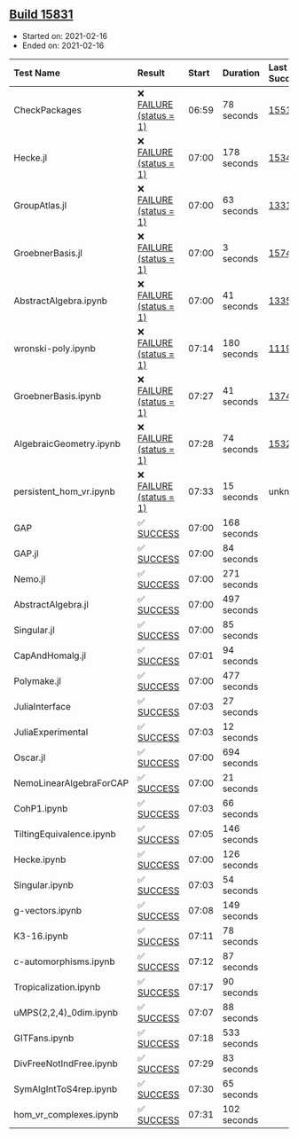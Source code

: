 ## [Build 15831](https://oscarci.mathematik.uni-kl.de/job/oscar/15831/)

* Started on: 2021-02-16
* Ended on: 2021-02-16

| Test Name    | Result | Start | Duration | Last Success | First Failure |
|:-------------|:-------|:------|:---------|:-------------|:--------------|
| CheckPackages | ❌ [FAILURE (status = 1)](https://oscarci.mathematik.uni-kl.de/job/oscar/15831/artifact/logs/build-15831/CheckPackages.log) | 06:59 | 78 seconds | [15514](https://oscarci.mathematik.uni-kl.de/job/oscar/15514/) | [15515](https://oscarci.mathematik.uni-kl.de/job/oscar/15515/) |
| Hecke.jl | ❌ [FAILURE (status = 1)](https://oscarci.mathematik.uni-kl.de/job/oscar/15831/artifact/logs/build-15831/Hecke.jl.log) | 07:00 | 178 seconds | [15344](https://oscarci.mathematik.uni-kl.de/job/oscar/15344/) | [15348](https://oscarci.mathematik.uni-kl.de/job/oscar/15348/) |
| GroupAtlas.jl | ❌ [FAILURE (status = 1)](https://oscarci.mathematik.uni-kl.de/job/oscar/15831/artifact/logs/build-15831/GroupAtlas.jl.log) | 07:00 | 63 seconds | [13311](https://oscarci.mathematik.uni-kl.de/job/oscar/13311/) | [13312](https://oscarci.mathematik.uni-kl.de/job/oscar/13312/) |
| GroebnerBasis.jl | ❌ [FAILURE (status = 1)](https://oscarci.mathematik.uni-kl.de/job/oscar/15831/artifact/logs/build-15831/GroebnerBasis.jl.log) | 07:00 | 3 seconds | [15745](https://oscarci.mathematik.uni-kl.de/job/oscar/15745/) | [15746](https://oscarci.mathematik.uni-kl.de/job/oscar/15746/) |
| AbstractAlgebra.ipynb | ❌ [FAILURE (status = 1)](https://oscarci.mathematik.uni-kl.de/job/oscar/15831/artifact/logs/build-15831/AbstractAlgebra.ipynb.log) | 07:00 | 41 seconds | [13355](https://oscarci.mathematik.uni-kl.de/job/oscar/13355/) | [13356](https://oscarci.mathematik.uni-kl.de/job/oscar/13356/) |
| wronski-poly.ipynb | ❌ [FAILURE (status = 1)](https://oscarci.mathematik.uni-kl.de/job/oscar/15831/artifact/logs/build-15831/wronski-poly.ipynb.log) | 07:14 | 180 seconds | [11192](https://oscarci.mathematik.uni-kl.de/job/oscar/11192/) | [11193](https://oscarci.mathematik.uni-kl.de/job/oscar/11193/) |
| GroebnerBasis.ipynb | ❌ [FAILURE (status = 1)](https://oscarci.mathematik.uni-kl.de/job/oscar/15831/artifact/logs/build-15831/GroebnerBasis.ipynb.log) | 07:27 | 41 seconds | [13748](https://oscarci.mathematik.uni-kl.de/job/oscar/13748/) | [13749](https://oscarci.mathematik.uni-kl.de/job/oscar/13749/) |
| AlgebraicGeometry.ipynb | ❌ [FAILURE (status = 1)](https://oscarci.mathematik.uni-kl.de/job/oscar/15831/artifact/logs/build-15831/AlgebraicGeometry.ipynb.log) | 07:28 | 74 seconds | [15322](https://oscarci.mathematik.uni-kl.de/job/oscar/15322/) | [15323](https://oscarci.mathematik.uni-kl.de/job/oscar/15323/) |
| persistent_hom_vr.ipynb | ❌ [FAILURE (status = 1)](https://oscarci.mathematik.uni-kl.de/job/oscar/15831/artifact/logs/build-15831/persistent_hom_vr.ipynb.log) | 07:33 | 15 seconds | unknown | unknown |
| GAP | ✅ [SUCCESS](https://oscarci.mathematik.uni-kl.de/job/oscar/15831/artifact/logs/build-15831/GAP.log) | 07:00 | 168 seconds |  |  |
| GAP.jl | ✅ [SUCCESS](https://oscarci.mathematik.uni-kl.de/job/oscar/15831/artifact/logs/build-15831/GAP.jl.log) | 07:00 | 84 seconds |  |  |
| Nemo.jl | ✅ [SUCCESS](https://oscarci.mathematik.uni-kl.de/job/oscar/15831/artifact/logs/build-15831/Nemo.jl.log) | 07:00 | 271 seconds |  |  |
| AbstractAlgebra.jl | ✅ [SUCCESS](https://oscarci.mathematik.uni-kl.de/job/oscar/15831/artifact/logs/build-15831/AbstractAlgebra.jl.log) | 07:00 | 497 seconds |  |  |
| Singular.jl | ✅ [SUCCESS](https://oscarci.mathematik.uni-kl.de/job/oscar/15831/artifact/logs/build-15831/Singular.jl.log) | 07:00 | 85 seconds |  |  |
| CapAndHomalg.jl | ✅ [SUCCESS](https://oscarci.mathematik.uni-kl.de/job/oscar/15831/artifact/logs/build-15831/CapAndHomalg.jl.log) | 07:01 | 94 seconds |  |  |
| Polymake.jl | ✅ [SUCCESS](https://oscarci.mathematik.uni-kl.de/job/oscar/15831/artifact/logs/build-15831/Polymake.jl.log) | 07:00 | 477 seconds |  |  |
| JuliaInterface | ✅ [SUCCESS](https://oscarci.mathematik.uni-kl.de/job/oscar/15831/artifact/logs/build-15831/JuliaInterface.log) | 07:03 | 27 seconds |  |  |
| JuliaExperimental | ✅ [SUCCESS](https://oscarci.mathematik.uni-kl.de/job/oscar/15831/artifact/logs/build-15831/JuliaExperimental.log) | 07:03 | 12 seconds |  |  |
| Oscar.jl | ✅ [SUCCESS](https://oscarci.mathematik.uni-kl.de/job/oscar/15831/artifact/logs/build-15831/Oscar.jl.log) | 07:00 | 694 seconds |  |  |
| NemoLinearAlgebraForCAP | ✅ [SUCCESS](https://oscarci.mathematik.uni-kl.de/job/oscar/15831/artifact/logs/build-15831/NemoLinearAlgebraForCAP.log) | 07:00 | 21 seconds |  |  |
| CohP1.ipynb | ✅ [SUCCESS](https://oscarci.mathematik.uni-kl.de/job/oscar/15831/artifact/logs/build-15831/CohP1.ipynb.log) | 07:03 | 66 seconds |  |  |
| TiltingEquivalence.ipynb | ✅ [SUCCESS](https://oscarci.mathematik.uni-kl.de/job/oscar/15831/artifact/logs/build-15831/TiltingEquivalence.ipynb.log) | 07:05 | 146 seconds |  |  |
| Hecke.ipynb | ✅ [SUCCESS](https://oscarci.mathematik.uni-kl.de/job/oscar/15831/artifact/logs/build-15831/Hecke.ipynb.log) | 07:00 | 126 seconds |  |  |
| Singular.ipynb | ✅ [SUCCESS](https://oscarci.mathematik.uni-kl.de/job/oscar/15831/artifact/logs/build-15831/Singular.ipynb.log) | 07:03 | 54 seconds |  |  |
| g-vectors.ipynb | ✅ [SUCCESS](https://oscarci.mathematik.uni-kl.de/job/oscar/15831/artifact/logs/build-15831/g-vectors.ipynb.log) | 07:08 | 149 seconds |  |  |
| K3-16.ipynb | ✅ [SUCCESS](https://oscarci.mathematik.uni-kl.de/job/oscar/15831/artifact/logs/build-15831/K3-16.ipynb.log) | 07:11 | 78 seconds |  |  |
| c-automorphisms.ipynb | ✅ [SUCCESS](https://oscarci.mathematik.uni-kl.de/job/oscar/15831/artifact/logs/build-15831/c-automorphisms.ipynb.log) | 07:12 | 87 seconds |  |  |
| Tropicalization.ipynb | ✅ [SUCCESS](https://oscarci.mathematik.uni-kl.de/job/oscar/15831/artifact/logs/build-15831/Tropicalization.ipynb.log) | 07:17 | 90 seconds |  |  |
| uMPS(2,2,4)_0dim.ipynb | ✅ [SUCCESS](https://oscarci.mathematik.uni-kl.de/job/oscar/15831/artifact/logs/build-15831/uMPS-2-2-4-_0dim.ipynb.log) | 07:07 | 88 seconds |  |  |
| GITFans.ipynb | ✅ [SUCCESS](https://oscarci.mathematik.uni-kl.de/job/oscar/15831/artifact/logs/build-15831/GITFans.ipynb.log) | 07:18 | 533 seconds |  |  |
| DivFreeNotIndFree.ipynb | ✅ [SUCCESS](https://oscarci.mathematik.uni-kl.de/job/oscar/15831/artifact/logs/build-15831/DivFreeNotIndFree.ipynb.log) | 07:29 | 83 seconds |  |  |
| SymAlgIntToS4rep.ipynb | ✅ [SUCCESS](https://oscarci.mathematik.uni-kl.de/job/oscar/15831/artifact/logs/build-15831/SymAlgIntToS4rep.ipynb.log) | 07:30 | 65 seconds |  |  |
| hom_vr_complexes.ipynb | ✅ [SUCCESS](https://oscarci.mathematik.uni-kl.de/job/oscar/15831/artifact/logs/build-15831/hom_vr_complexes.ipynb.log) | 07:31 | 102 seconds |  |  |
